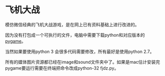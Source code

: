 # 飞机大战
模仿微信经典的飞机大战游戏，是在网上已有资料基础上进行改进的。

因为没有打包成一个可执行的文件，电脑中需要下载python和对应版本的[pygame](http://www.pygame.org/hifi.html)。

当然如果要使用python 3 会很多代码需要修改，所有最好是使用python 2.7。

所有的媒体图片资源都已经在image和sound文件夹中了。如果是mac估计安装完pygame要运行需要在终端把命令改成python-32 fjdz.py。
